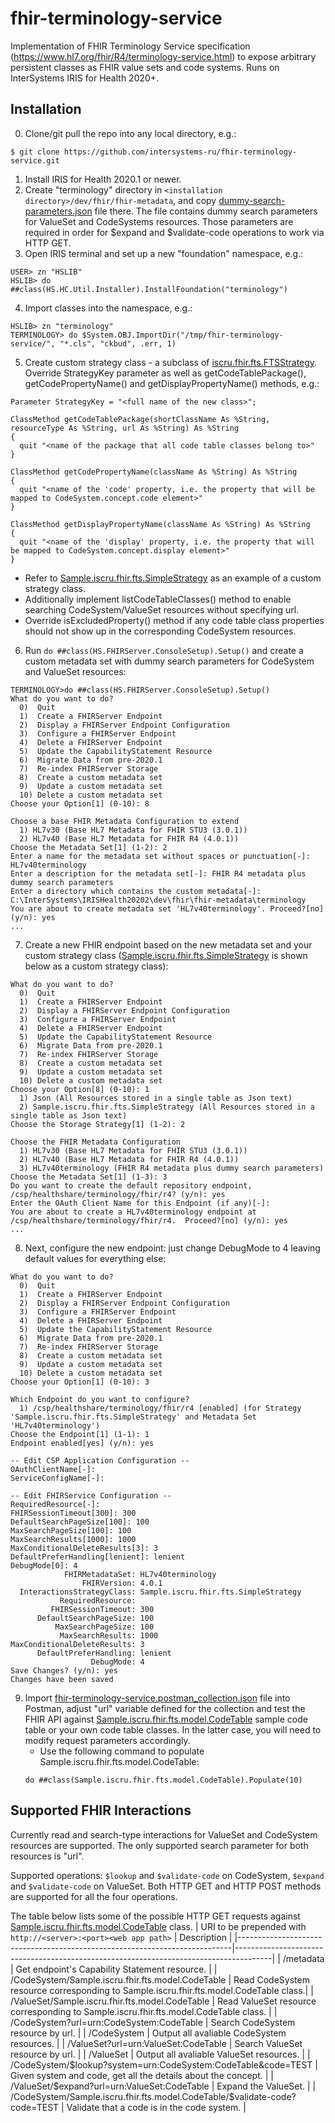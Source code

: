 # fhir-terminology-service
Implementation of FHIR Terminology Service specification (https://www.hl7.org/fhir/R4/terminology-service.html) to expose arbitrary persistent classes as FHIR value sets and code systems. Runs on InterSystems IRIS for Health 2020+.

## Installation
0. Clone/git pull the repo into any local directory, e.g.:
```
$ git clone https://github.com/intersystems-ru/fhir-terminology-service.git
```
1. Install IRIS for Health 2020.1 or newer.
2. Create "terminology" directory in ```<installation directory>/dev/fhir/fhir-metadata```, and copy [dummy-search-parameters.json](../main/src/fhir-search-parameters/dummy-search-parameters.json) file there. The file contains dummy search parameters for ValueSet and CodeSystems resources. Those parameters are required in order for $expand and $validate-code operations to work via HTTP GET.
3. Open IRIS terminal and set up a new "foundation" namespace, e.g.:
```
USER> zn "HSLIB"
HSLIB> do ##class(HS.HC.Util.Installer).InstallFoundation("terminology")
```
4. Import classes into the namespace, e.g.:
```
HSLIB> zn "terminology"
TERMINOLOGY> do $System.OBJ.ImportDir("/tmp/fhir-terminology-service/", "*.cls", "ckbud", .err, 1)
```
5. Create custom strategy class - a subclass of [iscru.fhir.fts.FTSStrategy](../main/src/cls/iscru/fhir/fts/FTSStrategy.cls). Override StrategyKey parameter as well as getCodeTablePackage(), getCodePropertyName() and getDisplayPropertyName() methods, e.g.:
```
Parameter StrategyKey = "<full name of the new class>";

ClassMethod getCodeTablePackage(shortClassName As %String, resourceType As %String, url As %String) As %String
{
  quit "<name of the package that all code table classes belong to>"
}

ClassMethod getCodePropertyName(className As %String) As %String
{
  quit "<name of the 'code' property, i.e. the property that will be mapped to CodeSystem.concept.code element>"
}

ClassMethod getDisplayPropertyName(className As %String) As %String
{
  quit "<name of the 'display' property, i.e. the property that will be mapped to CodeSystem.concept.display element>"
}
```
* Refer to [Sample.iscru.fhir.fts.SimpleStrategy](../main/samples/cls/Sample/iscru/fhir/fts/SimpleStrategy.cls) as an example of a custom strategy class.
* Additionally implement listCodeTableClasses() method to enable searching CodeSystem/ValueSet resources without specifying url.
* Override isExcludedProperty() method if any code table class properties should not show up in the corresponding CodeSystem resources.

6. Run ```do ##class(HS.FHIRServer.ConsoleSetup).Setup()``` and create a custom metadata set with dummy search parameters for CodeSystem and ValueSet resources:
```
TERMINOLOGY>do ##class(HS.FHIRServer.ConsoleSetup).Setup()
What do you want to do?
  0)  Quit
  1)  Create a FHIRServer Endpoint
  2)  Display a FHIRServer Endpoint Configuration
  3)  Configure a FHIRServer Endpoint
  4)  Delete a FHIRServer Endpoint
  5)  Update the CapabilityStatement Resource
  6)  Migrate Data from pre-2020.1
  7)  Re-index FHIRServer Storage
  8)  Create a custom metadata set
  9)  Update a custom metadata set
  10) Delete a custom metadata set
Choose your Option[1] (0-10): 8
 
Choose a base FHIR Metadata Configuration to extend
  1) HL7v30 (Base HL7 Metadata for FHIR STU3 (3.0.1))
  2) HL7v40 (Base HL7 Metadata for FHIR R4 (4.0.1))
Choose the Metadata Set[1] (1-2): 2
Enter a name for the metadata set without spaces or punctuation[-]: HL7v40terminology
Enter a description for the metadata set[-]: FHIR R4 metadata plus dummy search parameters
Enter a directory which contains the custom metadata[-]: C:\InterSystems\IRISHealth20202\dev\fhir\fhir-metadata\terminology
You are about to create metadata set 'HL7v40terminology'. Proceed?[no] (y/n): yes
...
```
7. Create a new FHIR endpoint based on the new metadata set and your custom strategy class ([Sample.iscru.fhir.fts.SimpleStrategy](../main/samples/cls/Sample/iscru/fhir/fts/SimpleStrategy.cls) is shown below as a custom strategy class):
```
What do you want to do?
  0)  Quit
  1)  Create a FHIRServer Endpoint
  2)  Display a FHIRServer Endpoint Configuration
  3)  Configure a FHIRServer Endpoint
  4)  Delete a FHIRServer Endpoint
  5)  Update the CapabilityStatement Resource
  6)  Migrate Data from pre-2020.1
  7)  Re-index FHIRServer Storage
  8)  Create a custom metadata set
  9)  Update a custom metadata set
  10) Delete a custom metadata set
Choose your Option[8] (0-10): 1
  1) Json (All Resources stored in a single table as Json text)
  2) Sample.iscru.fhir.fts.SimpleStrategy (All Resources stored in a single table as Json text)
Choose the Storage Strategy[1] (1-2): 2
 
Choose the FHIR Metadata Configuration
  1) HL7v30 (Base HL7 Metadata for FHIR STU3 (3.0.1))
  2) HL7v40 (Base HL7 Metadata for FHIR R4 (4.0.1))
  3) HL7v40terminology (FHIR R4 metadata plus dummy search parameters)
Choose the Metadata Set[1] (1-3): 3
Do you want to create the default repository endpoint, /csp/healthshare/terminology/fhir/r4? (y/n): yes
Enter the OAuth Client Name for this Endpoint (if any)[-]:
You are about to create a HL7v40terminology endpoint at /csp/healthshare/terminology/fhir/r4.  Proceed?[no] (y/n): yes
...
```
8. Next, configure the new endpoint: just change DebugMode to 4 leaving default values for everything else:
```
What do you want to do?
  0)  Quit
  1)  Create a FHIRServer Endpoint
  2)  Display a FHIRServer Endpoint Configuration
  3)  Configure a FHIRServer Endpoint
  4)  Delete a FHIRServer Endpoint
  5)  Update the CapabilityStatement Resource
  6)  Migrate Data from pre-2020.1
  7)  Re-index FHIRServer Storage
  8)  Create a custom metadata set
  9)  Update a custom metadata set
  10) Delete a custom metadata set
Choose your Option[1] (0-10): 3
 
Which Endpoint do you want to configure?
  1) /csp/healthshare/terminology/fhir/r4 [enabled] (for Strategy 'Sample.iscru.fhir.fts.SimpleStrategy' and Metadata Set 'HL7v40terminology')
Choose the Endpoint[1] (1-1): 1
Endpoint enabled[yes] (y/n): yes
 
-- Edit CSP Application Configuration --
OAuthClientName[-]:
ServiceConfigName[-]:
 
-- Edit FHIRService Configuration --
RequiredResource[-]:
FHIRSessionTimeout[300]: 300
DefaultSearchPageSize[100]: 100
MaxSearchPageSize[100]: 100
MaxSearchResults[1000]: 1000
MaxConditionalDeleteResults[3]: 3
DefaultPreferHandling[lenient]: lenient
DebugMode[0]: 4
            FHIRMetadataSet: HL7v40terminology
                FHIRVersion: 4.0.1
  InteractionsStrategyClass: Sample.iscru.fhir.fts.SimpleStrategy
           RequiredResource:
         FHIRSessionTimeout: 300
      DefaultSearchPageSize: 100
          MaxSearchPageSize: 100
           MaxSearchResults: 1000
MaxConditionalDeleteResults: 3
      DefaultPreferHandling: lenient
                  DebugMode: 4
Save Changes? (y/n): yes
Changes have been saved
```
9. Import [fhir-terminology-service.postman_collection.json](../main/tests/postman/fhir-terminology-service.postman_collection.json) file into Postman, adjust "url" variable defined for the collection and test the FHIR API against [Sample.iscru.fhir.fts.model.CodeTable](../main/samples/cls/Sample/iscru/fhir/fts/model/CodeTable.cls) sample code table or your own code table classes. In the latter case, you will need to modify request parameters accordingly.
   * Use the following command to populate Sample.iscru.fhir.fts.model.CodeTable:
   ```
   do ##class(Sample.iscru.fhir.fts.model.CodeTable).Populate(10)
   ```

## Supported FHIR Interactions
Currently read and search-type interactions for ValueSet and CodeSystem resources are supported. The only supported search parameter for both resources is "url".

Supported operations: ```$lookup``` and ```$validate-code``` on CodeSystem, ```$expand``` and ```$validate-code``` on ValueSet.
Both HTTP GET and HTTP POST methods are supported for all the four operations.

The table below lists some of the possible HTTP GET requests against [Sample.iscru.fhir.fts.model.CodeTable](../main/samples/cls/Sample/iscru/fhir/fts/model/CodeTable.cls) class.
| URI to be prepended with <br/>```http://<server>:<port><web app path>```   | Description                                                                           |
|----------------------------------------------------------------------------|---------------------------------------------------------------------------------------|
| /metadata                                                                  | Get endpoint's Capability Statement resource.                                         |
| /CodeSystem/Sample.iscru.fhir.fts.model.CodeTable                          | Read CodeSystem resource corresponding to Sample.iscru.fhir.fts.model.CodeTable class.|
| /ValueSet/Sample.iscru.fhir.fts.model.CodeTable                            | Read ValueSet resource corresponding to Sample.iscru.fhir.fts.model.CodeTable class.  |
| /CodeSystem?url=urn:CodeSystem:CodeTable                                   | Search CodeSystem resource by url.                                                    |
| /CodeSystem                                                                | Output all avaliable CodeSystem resources.                                            |
| /ValueSet?url=urn:ValueSet:CodeTable                                       | Search ValueSet resource by url.                                                      |
| /ValueSet                                                                  | Output all avaliable ValueSet resources.                                              |
| /CodeSystem/$lookup?system=urn:CodeSystem:CodeTable&code=TEST              | Given system and code, get all the details about the concept.                         |
| /ValueSet/$expand?url=urn:ValueSet:CodeTable                               | Expand the ValueSet.                                                                  |
| /CodeSystem/Sample.iscru.fhir.fts.model.CodeTable/$validate-code?code=TEST | Validate that a code is in the code system.                                           |
